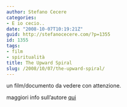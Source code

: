 ```yaml
---
author: Stefano Cecere
categories:
- E io cecio..
date: "2008-10-07T10:19:21Z"
guid: http://stefanocecere.com/?p=1355
id: 1355
tags:
- film
- spiritualità
title: The Upward Spiral
slug: /2008/10/07/the-upward-spiral/
---
```


un film/documento da vedere con attenzione.

maggiori info sull&#8217;autore [qui](http://www.chrysalischarterschool.com/Paul/Paul/HOPE.html)